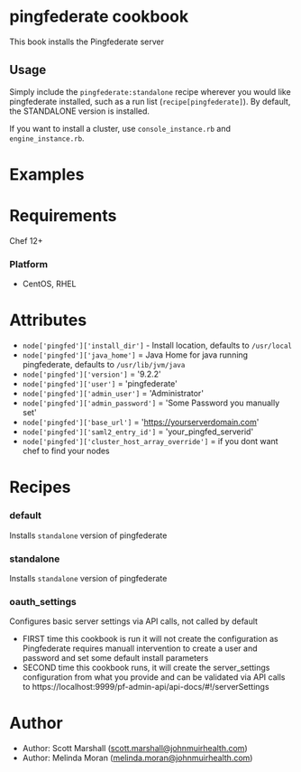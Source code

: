 pingfederate cookbook
=======

This book installs the Pingfederate server 

Usage
-------
Simply include the `pingfederate:standalone` recipe wherever you would like pingfederate installed, such as a run list (`recipe[pingfederate]`). 
By default, the STANDALONE version is installed. 

If you want to install a cluster, use `console_instance.rb` and `engine_instance.rb`.

Examples
========

Requirements
============
Chef 12+

### Platform
* CentOS, RHEL

Attributes
==========
* `node['pingfed']['install_dir']` - Install location, defaults to `/usr/local`
* `node['pingfed']['java_home']` = Java Home for java running pingfederate, defaults to `/usr/lib/jvm/java`
* `node['pingfed']['version']` = '9.2.2'
* `node['pingfed']['user']` = 'pingfederate'
* `node['pingfed']['admin_user']` = 'Administrator'
* `node['pingfed']['admin_password']` = 'Some Password you manually set'
* `node['pingfed']['base_url']` = 'https://yourserverdomain.com'
* `node['pingfed']['saml2_entry_id']` = 'your_pingfed_serverid'
* `node['pingfed']['cluster_host_array_override']` = if you dont want chef to find your nodes 


Recipes
=======

### default 

Installs `standalone` version of pingfederate

### standalone

Installs `standalone` version of pingfederate

### oauth_settings

Configures basic server settings via API calls, not called by default
* FIRST time this cookbook is run it will not create the configuration as Pingfederate requires
  manuall intervention to create a user and password and set some default install parameters
* SECOND time this cookbook runs, it will create the server_settings configuration from what you provide
  and can be validated via API calls to https://localhost:9999/pf-admin-api/api-docs/#!/serverSettings

Author
======

* Author: Scott Marshall (scott.marshall@johnmuirhealth.com)
* Author: Melinda Moran (melinda.moran@johnmuirhealth.com)

